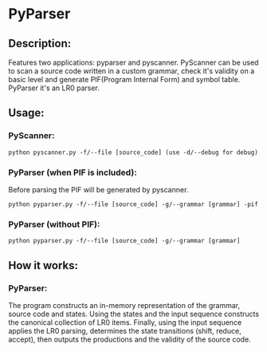 # PyParser


## Description:
Features two applications: pyparser and pyscanner. PyScanner can be used to scan a source code written in a custom grammar, check it's validity on a basic level and generate PIF(Program Internal Form) and symbol table. PyParser it's an LR0 parser.


## Usage:

### PyScanner:
```terminal
python pyscanner.py -f/--file [source_code] (use -d/--debug for debug)
```

### PyParser (when PIF is included):
Before parsing the PIF will be generated by pyscanner.
```terminal
python pyparser.py -f/--file [source_code] -g/--grammar [grammar] -pif
```

### PyParser (without PIF):
```terminal
python pyparser.py -f/--file [source_code] -g/--grammar [grammar]
```

## How it works:
### PyParser:
The program constructs an in-memory representation of the grammar, source code and states.
Using the states and the input sequence constructs the canonical collection of LR0 items.
Finally, using the input sequence applies the LR0 parsing, determines the state transitions (shift, reduce, accept),
then outputs the productions and the validity of the source code.